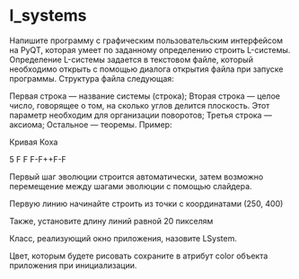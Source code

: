 # l_systems
Напишите программу с графическим пользовательским интерфейсом на PyQT, которая умеет по заданному определению строить L-системы. Определение L-системы задается в текстовом файле, который необходимо открыть с помощью диалога открытия файла при запуске программы. Структура файла следующая:

Первая строка — название системы (строка); Вторая строка — целое число, говорящее о том, на сколько углов делится плоскость. Этот параметр необходим для организации поворотов; Третья строка — аксиома; Остальное — теоремы.
Пример:

Кривая Коха

5
F
F F-F++F-F

Первый шаг эволюции строится автоматически, затем возможно перемещение между шагами эволюции с помощью слайдера.

Первую линию начинайте строить из точки с координатами (250, 400)

Также, установите длину линий равной 20 пикселям

Класс, реализующий окно приложения, назовите LSystem.

Цвет, которым будете рисовать сохраните в атрибут color объекта приложения при инициализации.
